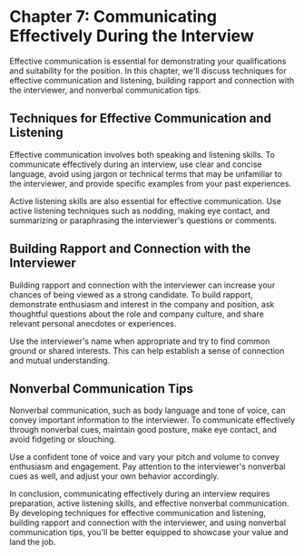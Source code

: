 Chapter 7: Communicating Effectively During the Interview
=========================================================

Effective communication is essential for demonstrating your qualifications and suitability for the position. In this chapter, we'll discuss techniques for effective communication and listening, building rapport and connection with the interviewer, and nonverbal communication tips.

Techniques for Effective Communication and Listening
----------------------------------------------------

Effective communication involves both speaking and listening skills. To communicate effectively during an interview, use clear and concise language, avoid using jargon or technical terms that may be unfamiliar to the interviewer, and provide specific examples from your past experiences.

Active listening skills are also essential for effective communication. Use active listening techniques such as nodding, making eye contact, and summarizing or paraphrasing the interviewer's questions or comments.

Building Rapport and Connection with the Interviewer
----------------------------------------------------

Building rapport and connection with the interviewer can increase your chances of being viewed as a strong candidate. To build rapport, demonstrate enthusiasm and interest in the company and position, ask thoughtful questions about the role and company culture, and share relevant personal anecdotes or experiences.

Use the interviewer's name when appropriate and try to find common ground or shared interests. This can help establish a sense of connection and mutual understanding.

Nonverbal Communication Tips
----------------------------

Nonverbal communication, such as body language and tone of voice, can convey important information to the interviewer. To communicate effectively through nonverbal cues, maintain good posture, make eye contact, and avoid fidgeting or slouching.

Use a confident tone of voice and vary your pitch and volume to convey enthusiasm and engagement. Pay attention to the interviewer's nonverbal cues as well, and adjust your own behavior accordingly.

In conclusion, communicating effectively during an interview requires preparation, active listening skills, and effective nonverbal communication. By developing techniques for effective communication and listening, building rapport and connection with the interviewer, and using nonverbal communication tips, you'll be better equipped to showcase your value and land the job.
